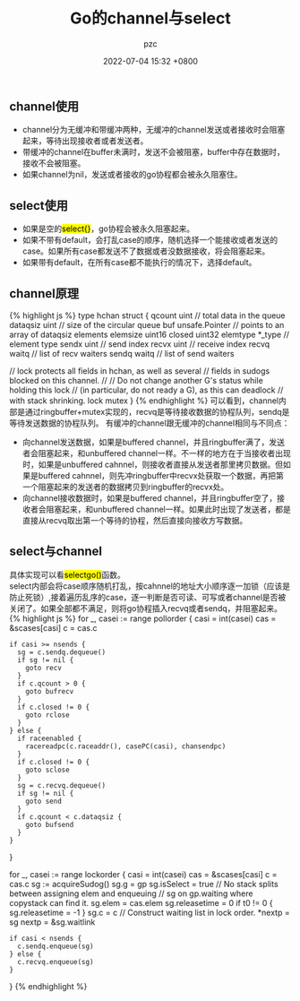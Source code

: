 ﻿---
layout: post
author: pzc
title: Go的channel与select
tags: [Go]
date: 2022-07-04 15:32 +0800
toc:  true
---

## channel使用
- channel分为无缓冲和带缓冲两种，无缓冲的channel发送或者接收时会阻塞起来，等待出现接收者或者发送者。
- 带缓冲的channel在buffer未满时，发送不会被阻塞，buffer中存在数据时，接收不会被阻塞。  
- 如果channel为nil，发送或者接收的go协程都会被永久阻塞住。

## select使用
- 如果是空的<mark>select{}</mark>，go协程会被永久阻塞起来。
- 如果不带有default，会打乱case的顺序，随机选择一个能接收或者发送的case。如果所有case都发送不了数据或者没数据接收，将会阻塞起来。
- 如果带有default，在所有case都不能执行的情况下，选择default。

## channel原理
{% highlight js %}
type hchan struct {
  qcount   uint           // total data in the queue
  dataqsiz uint           // size of the circular queue
  buf      unsafe.Pointer // points to an array of dataqsiz elements
  elemsize uint16
  closed   uint32
  elemtype *_type // element type
  sendx    uint   // send index
  recvx    uint   // receive index
  recvq    waitq  // list of recv waiters
  sendq    waitq  // list of send waiters

  // lock protects all fields in hchan, as well as several
  // fields in sudogs blocked on this channel.
  //
  // Do not change another G's status while holding this lock
  // (in particular, do not ready a G), as this can deadlock
  // with stack shrinking.
  lock mutex
}
{% endhighlight %}
可以看到，channel内部是通过ringbuffer+mutex实现的，recvq是等待接收数据的协程队列，sendq是等待发送数据的协程队列。
有缓冲的channel跟无缓冲的channel相同与不同点：
- 向channel发送数据，如果是buffered channel，并且ringbuffer满了，发送者会阻塞起来，和unbuffered channel一样。不一样的地方在于当接收者出现时，如果是unbuffered cahnnel，则接收者直接从发送者那里拷贝数据。但如果是buffered cahnnel，则先冲ringbuffer中recvx处获取一个数据，再把第一个阻塞起来的发送者的数据拷贝到ringbuffer的recvx处。
- 向channel接收数据时，如果是buffered channel，并且ringbuffer空了，接收者会阻塞起来，和unbuffered channel一样。如果此时出现了发送者，都是直接从recvq取出第一个等待的协程，然后直接向接收方写数据。
  
## select与channel
具体实现可以看<mark>selectgo()</mark>函数。  
select内部会将case顺序随机打乱，按cahnnel的地址大小顺序逐一加锁（应该是防止死锁）,接着遍历乱序的case，逐一判断是否可读、可写或者channel是否被关闭了。如果全部都不满足，则将go协程插入recvq或者sendq，并阻塞起来。
{% highlight js %}
for _, casei := range pollorder {
    casi = int(casei)
    cas = &scases[casi]
    c = cas.c

    if casi >= nsends {
      sg = c.sendq.dequeue()
      if sg != nil {
        goto recv
      }
      if c.qcount > 0 {
        goto bufrecv
      }
      if c.closed != 0 {
        goto rclose
      }
    } else {
      if raceenabled {
        racereadpc(c.raceaddr(), casePC(casi), chansendpc)
      }
      if c.closed != 0 {
        goto sclose
      }
      sg = c.recvq.dequeue()
      if sg != nil {
        goto send
      }
      if c.qcount < c.dataqsiz {
        goto bufsend
      }
    }
  }

  for _, casei := range lockorder {
    casi = int(casei)
    cas = &scases[casi]
    c = cas.c
    sg := acquireSudog()
    sg.g = gp
    sg.isSelect = true
    // No stack splits between assigning elem and enqueuing
    // sg on gp.waiting where copystack can find it.
    sg.elem = cas.elem
    sg.releasetime = 0
    if t0 != 0 {
      sg.releasetime = -1
    }
    sg.c = c
    // Construct waiting list in lock order.
    *nextp = sg
    nextp = &sg.waitlink

    if casi < nsends {
      c.sendq.enqueue(sg)
    } else {
      c.recvq.enqueue(sg)
    }
  }
  {% endhighlight %}